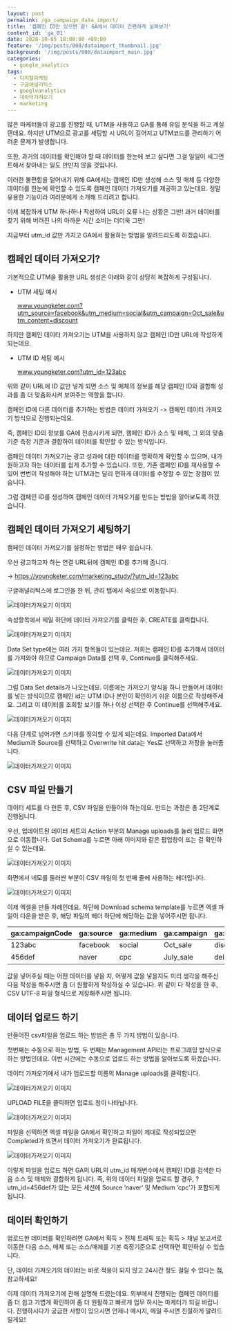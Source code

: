 ```yaml
---
layout: post
permalink: /ga_campaign_data_import/
title: '캠페인 ID만 있으면 끝! GA에서 데이터 간편하게 살펴보기'
content_id: 'ga_01'
date: 2020-10-05 18:00:00 +09:00
feature: '/img/posts/008/dataimport_thumbnail.jpg'
background: '/img/posts/008/dataimport_main.jpg'
categories:  
  - google_analytics
tags:
  - 디지털마케팅
  - 구글애널리틱스
  - googleanalytics
  - 데이터가져오기
  - marketing
---
```


많은 마케터들이 광고를 진행할 때, UTM을 사용하고 GA를 통해 유입 분석을 하고 계실 텐데요. 하지만 UTM으로 광고를 세팅할 시 URL이 길어지고 UTM코드를 관리하기 어려운 문제가 발생합니다.

또한, 과거의 데이터를 확인해야 할 때 데이터를 한눈에 보고 싶다면 그걸 일일이 세그먼트해서 찾아내는 일도 만만치 않을 것입니다.

이러한 불편함을 덜어내기 위해 GA에서는 캠페인 ID만 생성해 소스 및 매체 등 다양한 데이터를 한눈에 확인할 수 있도록 캠페인 데이터 가져오기를 제공하고 있는데요. 정말 유용한 기능이라 여러분에게 소개해 드리려고 합니다.

이제 복잡하게 UTM 하나하나 작성하여 URL이 오류 나는 상황은 그만! 과거 데이터를 찾기 위해 버려진 나의 아까운 시간 소비는 더더욱 그만!

지금부터 utm_id 값만 가지고 GA에서 활용하는 방법을 알려드리도록 하겠습니다.

## 캠페인 데이터 가져오기? ##

기본적으로 UTM을 활용한 URL 생성은 아래와 같이 상당히 복잡하게 구성됩니다.

- UTM 세팅 예시

  www.youngketer.com?utm_source=facebook&utm_medium=social&utm_campaign=Oct_sale&utm_content=discount

하지만 캠페인 데이터 가져오기는 UTM을 사용하지 않고 캠페인 ID만 URL에 작성하게 되는데요.

- UTM ID 세팅 예시

  www.youngketer.com?utm_id=123abc

위와 같이 URL에 ID 값만 넣게 되면 소스 및 매체의 정보를 해당 캠페인 ID와 결합해 성과를 좀 더 맞춤화시켜 보여주는 역할을 합니다.

캠페인 ID에 다른 데이터를 추가하는 방법은 데이터 가져오기 -> 캠페인 데이터 가져오기 방식으로 진행되는데요.

즉, 캠페인 ID의 정보를 GA에 전송시키게 되면, 캠페인 ID가 소스 및 매체, 그 외의 맞춤 기준 측정 기준과 결합하여 데이터를 확인할 수 있는 방식입니다.

캠페인 데이터 가져오기는 광고 성과에 대한 데이터를 명확하게 확인할 수 있으며, 내가 원하고자 하는 데이터를 쉽게 추가할 수 있습니다. 또한, 기존 캠페인 ID를 재사용할 수 있어 번번이 작성해야 하는 UTM과는 달리 편하게 데이터를 수정할 수 있는 장점이 있습니다.

그럼 캠페인 ID를 생성하여 캠페인 데이터 가져오기를 만드는 방법을 알아보도록 하겠습니다.

## 캠페인 데이터 가져오기 세팅하기 ##

캠페인 데이터 가져오기를 설정하는 방법은 매우 쉽습니다.

우선 광고하고자 하는 연결 URL뒤에 캠페인 ID를 추가해 줍니다.

-> https://youngketer.com/marketing_study/?utm_id=123abc

구글애널리틱스에 로그인을 한 뒤, 관리 탭에서 속성으로 이동합니다.

![데이터가져오기 이미지](/img/posts/008/001.jpg)

속성항목에서 제일 하단에 데이터 가져오기를 클릭한 후, CREATE를 클릭합니다.

![데이터가져오기 이미지](/img/posts/008/002.jpg)

Data Set type에는 여러 가지 항목들이 있는데요. 저희는 캠페인 ID를 추가해서 데이터를 가져와야 하므로 Campaign Data를 선택 후, Continue를 클릭해주세요.

![데이터가져오기 이미지](/img/posts/008/003.jpg)

그럼 Data Set details가 나오는데요. 이름에는 가져오기 양식을 하나 만들어서 데이터를 넣는 방식이므로 캠페인 id는 UTM ID나 본인이 확인하기 쉬운 이름으로 작성해주세요. 그리고 이 데이터를 조회할 보기를 하나 이상 선택한 후 Continue를 선택해주세요.

![데이터가져오기 이미지](/img/posts/008/004.jpg)

다음 단계로 넘어가면 스키마를 정의할 수 있게 되는데요. Imported Data에서 Medium과 Source를 선택하고 Overwrite hit data는 Yes로 선택하고 저장을 눌러줍니다.

![데이터가져오기 이미지](/img/posts/008/005.jpg)

## CSV 파일 만들기 ##

데이터 세트를 다 만든 후, CSV 파일을 만들어야 하는데요. 만드는 과정은 총 2단계로 진행됩니다.

우선, 업데이트된 데이터 세트의 Action 부분의 Manage uploads를 눌러 업로드 화면으로 이동합니다. Get Schema를 누르면 아래 이미지와 같은 팝업창이 뜨는 걸 확인하실 수 있는데요. 

![데이터가져오기 이미지](/img/posts/008/006.jpg)

화면에서 네모를 둘러싼 부분이 CSV 파일의 첫 번째 줄에 사용하는 헤더입니다.

![데이터가져오기 이미지](/img/posts/008/007.jpg)

이제 엑셀을 만들 차례인데요. 하단에 Download schema template를 누르면 엑셀 파일이 다운을 받은 후, 해당 파일의 헤더 하단에 해당하는 값을 넣어주시면 됩니다. 

| ga:campaignCode | ga:source | ga:medium | ga:campaign | ga:adcontent  | A:keyword |
| --------------- | --------- | --------- | ----------- | ------------- | --------- |
| 123abc          | facebook  | social    | Oct_sale    | discount      |           |
| 456def          | naver     | cpc       | July_sale   | delivery_free | 다이어트  |

값을 넣어주실 때는 어떤 데이터를 넣을 지, 어떻게 값을 넣을지도 미리 생각을 해주신 다음 작성을 해주시면 좀 더 원활하게 작성하실 수 있습니다.
위 같이 다 작성을 한 후, CSV UTF-8 파일 형식으로 저장해주시면 됩니다.

## 데이터 업로드 하기 ##

만들어진 csv파일을 업로드 하는 방법은 총 두 가지 방법이 있습니다. 

첫번째는 수동으로 하는 방법, 두 번째는 Management API라는 프로그래밍 방식으로 하는 방법인데요. 이번 시간에는 수동으로 업로드 하는 방법을 알아보도록 하겠습니다.

데이터 가져오기에서 내가 업로드할 이름의 Manage uploads를 클릭합니다.

![데이터가져오기 이미지](/img/posts/008/008.jpg)

UPLOAD FILE을 클릭하면 업로드 창이 나타납니다.

![데이터가져오기 이미지](/img/posts/008/009.jpg)

파일을 선택하면 엑셀 파일을 GA에서 확인하고 파일이 제대로 작성되었으면 Completed가 뜨면서 데이터 가져오기가 완료됩니다.

![데이터가져오기 이미지](/img/posts/008/010.jpg)

이렇게 파일을 업로드 하면 GA의 URL의 utm_id 매개변수에서 캠페인 ID를 검색한 다음 소스 및 매체와 결합하게 됩니다. 즉, 위의 데이터 파일을 업로드 할 경우, ?utm_id=456def가 있는 모든 세션에 Source ’naver’ 및 Medium ‘cpc’가 포함되게 됩니다.

## 데이터 확인하기 ##

업로드한 데이터를 확인하려면 GA에서 획득 > 전체 트래픽 또는 획득 > 채널 보고서로 이동한 다음 소스, 매체 또는 소스/매체를 기본 측정기준으로 선택하면 확인하실 수 있습니다.

단, 데이터 가져오기의 데이터는 바로 적용이 되지 않고 24시간 정도 걸릴 수 있다는 점, 참고하세요!

이제 데이터 가져오기에 관해 설명해 드렸는데요. 외부에서 진행되는 캠페인 데이터를 좀 더 쉽고 가볍게 확인하여 좀 더 원활하고 빠르게 업무 하시는 마케터가 되길 바랍니다. 진행하시다가 궁금한 사항이 있으시면 언제나 메시지, 메일 주시면 친절하게 알려드릴게요!


